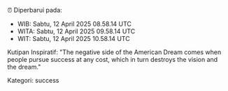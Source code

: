 ⏰ Diperbarui pada:
- WIB: Sabtu, 12 April 2025 08.58.14 UTC
- WITA: Sabtu, 12 April 2025 09.58.14 UTC
- WIT: Sabtu, 12 April 2025 10.58.14 UTC

Kutipan Inspiratif:
"The negative side of the American Dream comes when people pursue success at any cost, which in turn destroys the vision and the dream."


Kategori: success

